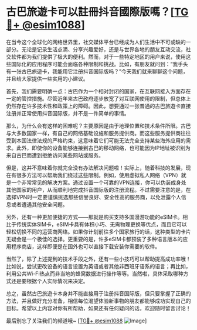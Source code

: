 # 古巴旅遊卡可以註冊抖音國際版嗎？[[TG💪+ @esim1088](https://t.me/s/esim1088)]

在当今这个全球化的网络世界里，社交媒体平台已经成为人们生活中不可或缺的一部分。无论是记录生活点滴、分享兴趣爱好，还是与世界各地的朋友互动交流，社交软件都为我们提供了极大的便利。然而，对于一些特定地区的用户来说，使用这些国际化的应用程序可能会面临各种限制和挑战。比如，有朋友就问到：“我手头有一张古巴旅遊卡，我能用它注册抖音国际版吗？”今天我们就来聊聊这个问题，并且给大家提供一些实用的小建议。

首先，我们需要明确一点：古巴作为一个相对封闭的国家，在互联网接入方面存在一定的管控措施。尽管近年来古巴政府逐步放宽了对互联网使用的限制，但总体上仍然存在许多技术性和政策上的障碍。因此，想要通过一张普通的古巴旅遊卡直接注册并正常使用抖音国际版，并不是一件简单的事情。

那么，为什么会有这样的困难呢？主要原因是由于地理位置和技术条件所限。古巴与大多数国家一样，有自己的网络基础设施和服务提供商。而这些服务提供商往往受到本国法律法规的严格约束，这意味着它们可能无法完全支持某些海外应用的需求。此外，即使你的设备能够连接到古巴的移动网络，也可能因为IP地址被识别为来自古巴而遭到拒绝访问某些网站或服务。

但是，这并不意味着你就完全没有办法解决问题啦！实际上，随着科技的发展，现在有很多方法可以帮助我们绕过这些限制。例如，使用虚拟私人网络（VPN）就是一个非常常见的解决方案。通过设置一个可靠的VPN连接，你可以伪装成身处其他国家的用户，从而顺利地完成抖音国际版的注册流程。不过需要注意的是，在选择VPN时一定要谨慎挑选那些信誉良好、安全性高的服务商，以免泄露个人信息或者遭遇其他安全问题。

另外，还有一种更加便捷的方式——那就是购买支持多国漫游功能的eSIM卡。相比于传统实体SIM卡，eSIM卡具有体积小巧、无需物理更换等优点，而且它可以轻松切换不同的运营商网络。如果你计划前往多个国家旅行的话，这种类型的卡片无疑会是一个极佳的选择。更重要的是，许多eSIM卡都预装了多种语言版本的应用程序商店，这样即便是在国外也可以直接下载安装你需要的软件。

当然了，除了上述提到的技术手段之外，还有一些小技巧可以帮助提高成功率哦！比如说，尝试更改设备的语言设置为英语或者其他非西班牙语系的语言；再比如，利用公共Wi-Fi热点而非当地的蜂窝数据进行操作等等。当然啦，具体采取哪种方式还是要根据个人实际情况来决定。

总之，虽然古巴旅遊卡本身并不能直接用于注册抖音国际版，但只要掌握了正确的方法，并且做好充分准备，相信每位渴望体验新事物的朋友都能够成功实现自己的目标。希望以上内容对你有所帮助，如果还有任何疑问的话，欢迎随时留言讨论！

最后别忘了关注我们的频道哦~ [[TG💪+ @esim1088](https://t.me/s/esim1088) ![Image](https://i.postimg.cc/4NQfJmqS/Snipaste-2025-05-13-00-14-12.png)]